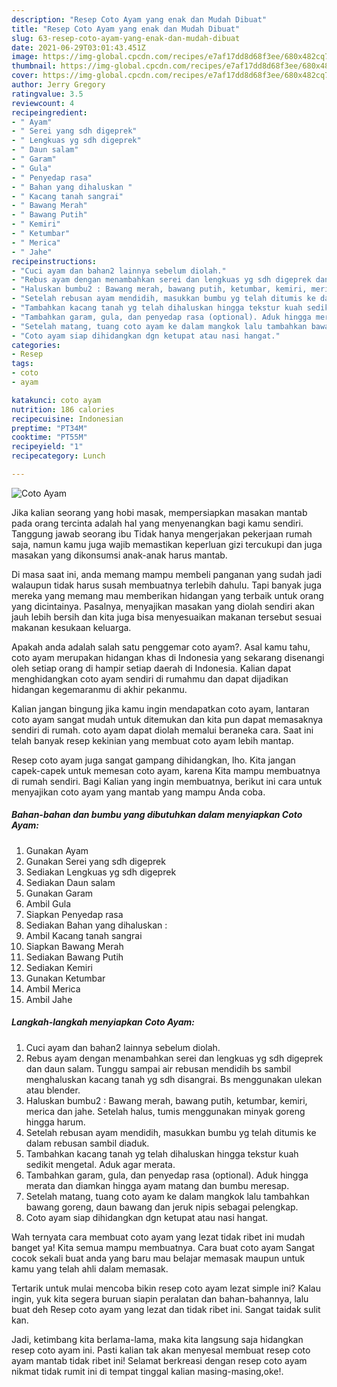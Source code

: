 ```yaml
---
description: "Resep Coto Ayam yang enak dan Mudah Dibuat"
title: "Resep Coto Ayam yang enak dan Mudah Dibuat"
slug: 63-resep-coto-ayam-yang-enak-dan-mudah-dibuat
date: 2021-06-29T03:01:43.451Z
image: https://img-global.cpcdn.com/recipes/e7af17dd8d68f3ee/680x482cq70/coto-ayam-foto-resep-utama.jpg
thumbnail: https://img-global.cpcdn.com/recipes/e7af17dd8d68f3ee/680x482cq70/coto-ayam-foto-resep-utama.jpg
cover: https://img-global.cpcdn.com/recipes/e7af17dd8d68f3ee/680x482cq70/coto-ayam-foto-resep-utama.jpg
author: Jerry Gregory
ratingvalue: 3.5
reviewcount: 4
recipeingredient:
- " Ayam"
- " Serei yang sdh digeprek"
- " Lengkuas yg sdh digeprek"
- " Daun salam"
- " Garam"
- " Gula"
- " Penyedap rasa"
- " Bahan yang dihaluskan "
- " Kacang tanah sangrai"
- " Bawang Merah"
- " Bawang Putih"
- " Kemiri"
- " Ketumbar"
- " Merica"
- " Jahe"
recipeinstructions:
- "Cuci ayam dan bahan2 lainnya sebelum diolah."
- "Rebus ayam dengan menambahkan serei dan lengkuas yg sdh digeprek dan daun salam. Tunggu sampai air rebusan mendidih bs sambil menghaluskan kacang tanah yg sdh disangrai. Bs menggunakan ulekan atau blender."
- "Haluskan bumbu2 : Bawang merah, bawang putih, ketumbar, kemiri, merica dan jahe. Setelah halus, tumis menggunakan minyak goreng hingga harum."
- "Setelah rebusan ayam mendidih, masukkan bumbu yg telah ditumis ke dalam rebusan sambil diaduk."
- "Tambahkan kacang tanah yg telah dihaluskan hingga tekstur kuah sedikit mengetal. Aduk agar merata."
- "Tambahkan garam, gula, dan penyedap rasa (optional). Aduk hingga merata dan diamkan hingga ayam matang dan bumbu meresap."
- "Setelah matang, tuang coto ayam ke dalam mangkok lalu tambahkan bawang goreng, daun bawang dan jeruk nipis sebagai pelengkap."
- "Coto ayam siap dihidangkan dgn ketupat atau nasi hangat."
categories:
- Resep
tags:
- coto
- ayam

katakunci: coto ayam 
nutrition: 186 calories
recipecuisine: Indonesian
preptime: "PT34M"
cooktime: "PT55M"
recipeyield: "1"
recipecategory: Lunch

---
```



![Coto Ayam](https://img-global.cpcdn.com/recipes/e7af17dd8d68f3ee/680x482cq70/coto-ayam-foto-resep-utama.jpg)

Jika kalian seorang yang hobi masak, mempersiapkan masakan mantab pada orang tercinta adalah hal yang menyenangkan bagi kamu sendiri. Tanggung jawab seorang ibu Tidak hanya mengerjakan pekerjaan rumah saja, namun kamu juga wajib memastikan keperluan gizi tercukupi dan juga masakan yang dikonsumsi anak-anak harus mantab.

Di masa  saat ini, anda memang mampu membeli panganan yang sudah jadi walaupun tidak harus susah membuatnya terlebih dahulu. Tapi banyak juga mereka yang memang mau memberikan hidangan yang terbaik untuk orang yang dicintainya. Pasalnya, menyajikan masakan yang diolah sendiri akan jauh lebih bersih dan kita juga bisa menyesuaikan makanan tersebut sesuai makanan kesukaan keluarga. 



Apakah anda adalah salah satu penggemar coto ayam?. Asal kamu tahu, coto ayam merupakan hidangan khas di Indonesia yang sekarang disenangi oleh setiap orang di hampir setiap daerah di Indonesia. Kalian dapat menghidangkan coto ayam sendiri di rumahmu dan dapat dijadikan hidangan kegemaranmu di akhir pekanmu.

Kalian jangan bingung jika kamu ingin mendapatkan coto ayam, lantaran coto ayam sangat mudah untuk ditemukan dan kita pun dapat memasaknya sendiri di rumah. coto ayam dapat diolah memalui beraneka cara. Saat ini telah banyak resep kekinian yang membuat coto ayam lebih mantap.

Resep coto ayam juga sangat gampang dihidangkan, lho. Kita jangan capek-capek untuk memesan coto ayam, karena Kita mampu membuatnya di rumah sendiri. Bagi Kalian yang ingin membuatnya, berikut ini cara untuk menyajikan coto ayam yang mantab yang mampu Anda coba.

<!--inarticleads1-->

##### Bahan-bahan dan bumbu yang dibutuhkan dalam menyiapkan Coto Ayam:

1. Gunakan  Ayam
1. Gunakan  Serei yang sdh digeprek
1. Sediakan  Lengkuas yg sdh digeprek
1. Sediakan  Daun salam
1. Gunakan  Garam
1. Ambil  Gula
1. Siapkan  Penyedap rasa
1. Sediakan  Bahan yang dihaluskan :
1. Ambil  Kacang tanah sangrai
1. Siapkan  Bawang Merah
1. Sediakan  Bawang Putih
1. Sediakan  Kemiri
1. Gunakan  Ketumbar
1. Ambil  Merica
1. Ambil  Jahe




<!--inarticleads2-->

##### Langkah-langkah menyiapkan Coto Ayam:

1. Cuci ayam dan bahan2 lainnya sebelum diolah.
1. Rebus ayam dengan menambahkan serei dan lengkuas yg sdh digeprek dan daun salam. Tunggu sampai air rebusan mendidih bs sambil menghaluskan kacang tanah yg sdh disangrai. Bs menggunakan ulekan atau blender.
1. Haluskan bumbu2 : Bawang merah, bawang putih, ketumbar, kemiri, merica dan jahe. Setelah halus, tumis menggunakan minyak goreng hingga harum.
1. Setelah rebusan ayam mendidih, masukkan bumbu yg telah ditumis ke dalam rebusan sambil diaduk.
1. Tambahkan kacang tanah yg telah dihaluskan hingga tekstur kuah sedikit mengetal. Aduk agar merata.
1. Tambahkan garam, gula, dan penyedap rasa (optional). Aduk hingga merata dan diamkan hingga ayam matang dan bumbu meresap.
1. Setelah matang, tuang coto ayam ke dalam mangkok lalu tambahkan bawang goreng, daun bawang dan jeruk nipis sebagai pelengkap.
1. Coto ayam siap dihidangkan dgn ketupat atau nasi hangat.




Wah ternyata cara membuat coto ayam yang lezat tidak ribet ini mudah banget ya! Kita semua mampu membuatnya. Cara buat coto ayam Sangat cocok sekali buat anda yang baru mau belajar memasak maupun untuk kamu yang telah ahli dalam memasak.

Tertarik untuk mulai mencoba bikin resep coto ayam lezat simple ini? Kalau ingin, yuk kita segera buruan siapin peralatan dan bahan-bahannya, lalu buat deh Resep coto ayam yang lezat dan tidak ribet ini. Sangat taidak sulit kan. 

Jadi, ketimbang kita berlama-lama, maka kita langsung saja hidangkan resep coto ayam ini. Pasti kalian tak akan menyesal membuat resep coto ayam mantab tidak ribet ini! Selamat berkreasi dengan resep coto ayam nikmat tidak rumit ini di tempat tinggal kalian masing-masing,oke!.

